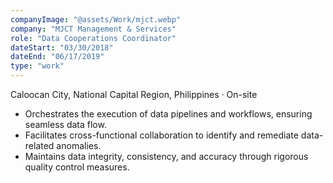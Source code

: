 ```yaml
---
companyImage: "@assets/Work/mjct.webp"
company: "MJCT Management & Services"
role: "Data Cooperations Coordinator"
dateStart: "03/30/2018"
dateEnd: "06/17/2019"
type: "work"
---
```


Caloocan City, National Capital Region, Philippines · On-site

- Orchestrates the execution of data pipelines and workflows, ensuring seamless data flow.
- Facilitates cross-functional collaboration to identify and remediate data-related anomalies.
- Maintains data integrity, consistency, and accuracy through rigorous quality control measures.
